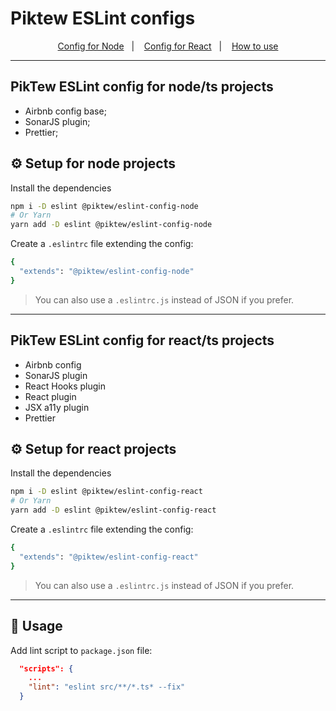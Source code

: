 # Piktew ESLint configs

<p align="center">
  <a href="#piktew-eslint-config-for-nodets-projects">Config for Node</a>&nbsp;&nbsp;&nbsp;|&nbsp;&nbsp;&nbsp;
  <a href="#piktew-eslint-config-for-reactts-projects">Config for React</a>&nbsp;&nbsp;&nbsp;|&nbsp;&nbsp;&nbsp;
  <a href="#-usage">How to use</a>
</p>

---

## PikTew ESLint config for node/ts projects

- Airbnb config base;
- SonarJS plugin;
- Prettier;

## ⚙️ Setup for node projects

Install the dependencies

```bash
npm i -D eslint @piktew/eslint-config-node
# Or Yarn
yarn add -D eslint @piktew/eslint-config-node
```

Create a `.eslintrc` file extending the config:

```bash
{
  "extends": "@piktew/eslint-config-node"
}
```

> You can also use a `.eslintrc.js` instead of JSON if you prefer.

---

## PikTew ESLint config for react/ts projects

- Airbnb config
- SonarJS plugin
- React Hooks plugin
- React plugin
- JSX a11y plugin
- Prettier

## ⚙️ Setup for react projects

Install the dependencies

```bash
npm i -D eslint @piktew/eslint-config-react
# Or Yarn
yarn add -D eslint @piktew/eslint-config-react
```

Create a `.eslintrc` file extending the config:

```bash
{
  "extends": "@piktew/eslint-config-react"
}
```

> You can also use a `.eslintrc.js` instead of JSON if you prefer.

---

## 📖 Usage

Add lint script to `package.json` file:

```json
  "scripts": {
    ...
    "lint": "eslint src/**/*.ts* --fix"
  }
```


